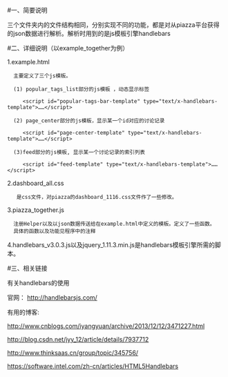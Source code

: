 #一、简要说明

   三个文件夹内的文件结构相同，分别实现不同的功能，都是对从piazza平台获得的json数据进行解析。解析时用到的是js模板引擎handlebars
   
#二、详细说明（以example_together为例）

   1.example.html
      
      主要定义了三个js模板。
      
      (1) popular_tags_list部分的js模板 ，动态显示标签
      
       	 <script id="popular-tags-bar-template" type="text/x-handlebars-template">……</script>
      
      (2) page_center部分的js模板，显示某一个id对应的讨论记录
      
       	 <script id="page-center-template" type="text/x-handlebars-template">……</script>
       	
      (3)feed部分的js模板, 显示某一个讨论记录的索引列表
      
         <script id="feed-template" type="text/x-handlebars-template">……</script>
         
   2.dashboard_all.css
    
       是css文件，对piazza的dashboard_1116.css文件作了一些修改。
      
   3.piazza_together.js
    
      注册Helper以及以json数据传送给在example.html中定义的模板。定义了一些函数。
      具体的函数以及功能见程序中的注释
      
   4.handlebars_v3.0.3.js以及jquery_1.11.3.min.js是handlebars模板引擎所需的脚本。
    
#三、相关链接
  
  有关handlebars的使用
     
   官网： 
   http://handlebarsjs.com/
       
   有用的博客:
   
   http://www.cnblogs.com/iyangyuan/archive/2013/12/12/3471227.html
   
   http://blog.csdn.net/jyy_12/article/details/7937712
   
   http://www.thinksaas.cn/group/topic/345756/
   
   https://software.intel.com/zh-cn/articles/HTML5Handlebars
